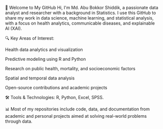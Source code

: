 👋 Welcome to My GitHub
Hi, I'm Md. Abu Bokkor Shiddik, a passionate data analyst and researcher with a background in Statistics. I use this GitHub to share my work in data science, machine learning, and statistical analysis, with a focus on health analytics, communicable diseases, and explainable AI (XAI).

🔍 Key Areas of Interest:

Health data analytics and visualization

Predictive modeling using R and Python

Research on public health, mortality, and socioeconomic factors

Spatial and temporal data analysis

Open-source contributions and academic projects

🛠️ Tools & Technologies:
R, Python,  Excel,  SPSS.

📊 Most of my repositories include code, data, and documentation from academic and personal projects aimed at solving real-world problems through data.

